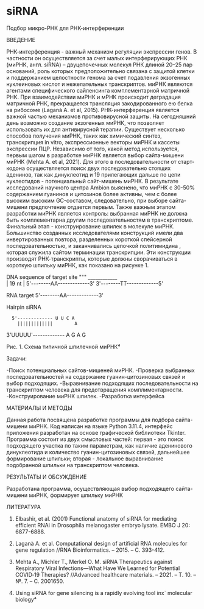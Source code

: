 # siRNA
Подбор микро-РНК для РНК-интерференции

ВВЕДЕНИЕ

РНК-интерференция - важный механизм регуляции экспрессии генов. В частности он осуществляется за счет малых интерферирующих РНК (миРНК, англ. siRNA) – двуцепочечных молекул РНК длиной 20–25 пар оснований, роль которых предположительно связана с защитой клетки и поддержанием целостности генома за счет подавления экзогенных нуклеиновых кислот и нежелательных транскриптов. миРНК являются агентами специфического сайленсинга комплементарной матричной РНК. При взаимодействии миРНК и мРНК происходит деградация матричной РНК, прекращается трансляция закодированного ею белка на рибосоме (Laganà A. et al, 2015). РНК-интерференция является важной частью механизмов противовирусной защиты. 
На сегодняшний день возможно создание экзогенных миРНК, что позволяет использовать их для антивирусной терапии. Существует несколько способов получения миРНК, таких как химический синтез, транскрипция in vitro, экспрессионные векторы миРНК и кассеты экспрессии ПЦР. Независимо от того, какой метод используется, первым шагом в разработке миРНК является выбор сайта-мишени миРНК (Mehta A. et al, 2021).  Для этого в последовательности от старт-кодона осуществляется поиск двух последовательно стоящих аденинов, так как динуклеотид и 19 прилегающих дальше по цепи нуклеотидов - потенциальный сайт-мишень миРНК. В результате исследований научного центра Ambion выяснено, что миРНК с 30-50% содержанием гуанинов и цитозинов более активны, чем с более высоким высоким GC-составом, следовательно, при выборе сайта-мишени предпочтение отдается первым. Также важным этапом разработки миРНК является контроль: выбранная миРНК не должна быть комплементарна другим последовательностям в транскриптоме. Финальный этап - конструирование шпилек в молекуле миРНК. Большинство созданных исследователями конструкций имели два инвертированных повтора, разделенных короткой спейсерной последовательностью, и заканчивались цепочкой политимидина , которая служила сайтом терминации транскрипции. Эти конструкции производят РНК-транскрипты, которые должны сворачиваться в короткую шпильку миРНК, как показано на рисунке 1. 

DNA sequence of target site
"""
            ____________  
            |   19 nt  |
5'--------AA-------------3'
3'--------TT-------------5'

RNA target
5'--------AA-------------3'

Hairpin siRNA

      5'------------- U U C A 
        |||||||||||||        A
3'UUUUU'------------- A G A G  
 
Рис. 1. Схема типичной шпилечной миРНК⁴

Задачи:

-Поиск потенциальных сайтов-мишеней миРНК.
-Проверка выбранных последовательностей на содержание гуанин-цитозиновых связей и выбор подходящих.
-Выравнивание подходящих последовательности на транскриптом человека для предотвращения комплиментарности.
-Конструирование миРНК шпилек.
-Разработка интерфейса

МАТЕРИАЛЫ И МЕТОДЫ

Данная работа посвящена разработке программы для подбора сайта-мишени миРНК. Код написан на языке Python 3.11.4, интерфейс приложения разработан на основе графической библиотеки Tkinter. Программа состоит из двух смысловых частей: первая - это поиск подходящего участка по таким параметрам, как  наличие аденинового динуклеотида и количество гуанин-цитозиновых связей, дальнейшее формирование шпильки; вторая - локальное выравнивание подобранной шпильки на транскриптом человека. 

РЕЗУЛЬТАТЫ И ОБСУЖДЕНИЕ

Разработана программа, осуществляющая выбор подходящего сайта-мишени миРНК, формирует шпильку миРНК 

ЛИТЕРАТУРА

1. Elbashir, et al. (2001) Functional anatomy of siRNA for mediating efficient RNAi in Drosophila melanogaster embryo lysate. EMBO J 20: 6877-6888.

2. Laganà A. et al. Computational design of artificial RNA molecules for gene regulation //RNA Bioinformatics. – 2015. – С. 393-412.

3. Mehta A., Michler T., Merkel O. M. siRNA Therapeutics against Respiratory Viral Infections—What Have We Learned for Potential COVID‐19 Therapies? //Advanced healthcare materials. – 2021. – Т. 10. – №. 7. – С. 2001650.

4. Using siRNA for gene silencing is a rapidly evolving tool inx` molecular biology⁴




